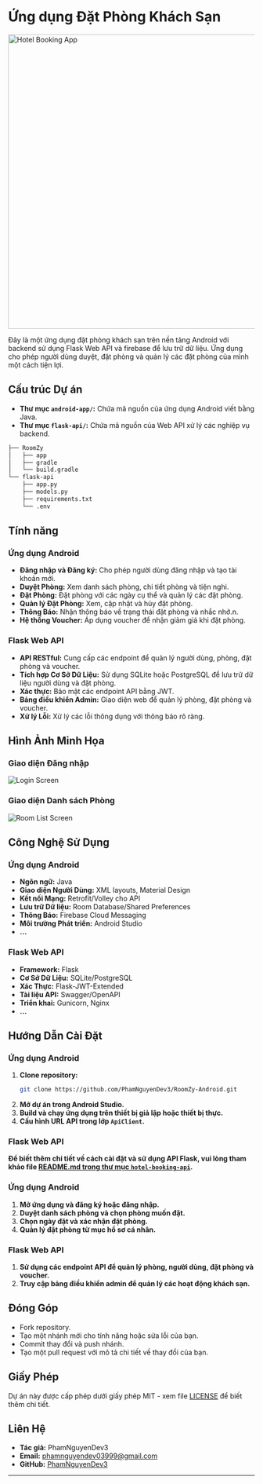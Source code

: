 # Ứng dụng Đặt Phòng Khách Sạn

<img src="https://github.com/PhamNguyenDev3/RoomZy-Android/blob/master/image/Home1.png" alt="Hotel Booking App" width="600"/>

Đây là một ứng dụng đặt phòng khách sạn trên nền tảng Android với backend sử dụng Flask Web API và firebase để lưu trữ dữ liệu. Ứng dụng cho phép người dùng duyệt, đặt phòng và quản lý các đặt phòng của mình một cách tiện lợi.

## Cấu trúc Dự án

-   **Thư mục `android-app/`:** Chứa mã nguồn của ứng dụng Android viết bằng Java.
-   **Thư mục `flask-api/`:** Chứa mã nguồn của Web API xử lý các nghiệp vụ backend.

```bash
├── RoomZy
│   ├── app
│   ├── gradle
│   └── build.gradle
└── flask-api
    ├── app.py
    ├── models.py
    ├── requirements.txt
    └── .env
```

## Tính năng

### Ứng dụng Android

-   **Đăng nhập và Đăng ký:** Cho phép người dùng đăng nhập và tạo tài khoản mới.
-   **Duyệt Phòng:** Xem danh sách phòng, chi tiết phòng và tiện nghi.
-   **Đặt Phòng:** Đặt phòng với các ngày cụ thể và quản lý các đặt phòng.
-   **Quản lý Đặt Phòng:** Xem, cập nhật và hủy đặt phòng.
-   **Thông Báo:** Nhận thông báo về trạng thái đặt phòng và nhắc nhở.n.
-   **Hệ thống Voucher:** Áp dụng voucher để nhận giảm giá khi đặt phòng.

### Flask Web API

-   **API RESTful:** Cung cấp các endpoint để quản lý người dùng, phòng, đặt phòng và voucher.
-   **Tích hợp Cơ Sở Dữ Liệu:** Sử dụng SQLite hoặc PostgreSQL để lưu trữ dữ liệu người dùng và đặt phòng.
-   **Xác thực:** Bảo mật các endpoint API bằng JWT.
-   **Bảng điều khiển Admin:** Giao diện web để quản lý phòng, đặt phòng và voucher.
-   **Xử lý Lỗi:** Xử lý các lỗi thông dụng với thông báo rõ ràng.

## Hình Ảnh Minh Họa

### Giao diện Đăng nhập

![Login Screen](https://github.com/PhamNguyenDev3/RoomZy-Android/blob/master/image/DangNhap.png)

### Giao diện Danh sách Phòng

![Room List Screen](https://github.com/PhamNguyenDev3/RoomZy-Android/blob/master/image/ChiTietPhong.png)

## Công Nghệ Sử Dụng

### Ứng dụng Android

-   **Ngôn ngữ:** Java
-   **Giao diện Người Dùng:** XML layouts, Material Design
-   **Kết nối Mạng:** Retrofit/Volley cho API
-   **Lưu trữ Dữ liệu:** Room Database/Shared Preferences
-   **Thông Báo:** Firebase Cloud Messaging
-   **Môi trường Phát triển:** Android Studio
-   **...**

### Flask Web API

-   **Framework:** Flask
-   **Cơ Sở Dữ Liệu:** SQLite/PostgreSQL
-   **Xác Thực:** Flask-JWT-Extended
-   **Tài liệu API:** Swagger/OpenAPI
-   **Triển khai:** Gunicorn, Nginx
-   **...**

## Hướng Dẫn Cài Đặt

### Ứng dụng Android

1. **Clone repository:**
    ```bash
    git clone https://github.com/PhamNguyenDev3/RoomZy-Android.git
    ```
2. **Mở dự án trong Android Studio.**
3. **Build và chạy ứng dụng trên thiết bị giả lập hoặc thiết bị thực.**
4. **Cấu hình URL API trong lớp `ApiClient`.**

### Flask Web API

**Để biết thêm chi tiết về cách cài đặt và sử dụng API Flask, vui lòng tham khảo file [README.md trong thư mục `hotel-booking-api`](flask-api/README.md).**

### Ứng dụng Android

1. **Mở ứng dụng và đăng ký hoặc đăng nhập.**
2. **Duyệt danh sách phòng và chọn phòng muốn đặt.**
3. **Chọn ngày đặt và xác nhận đặt phòng.**
4. **Quản lý đặt phòng từ mục hồ sơ cá nhân.**

### Flask Web API

1. **Sử dụng các endpoint API để quản lý phòng, người dùng, đặt phòng và voucher.**
2. **Truy cập bảng điều khiển admin để quản lý các hoạt động khách sạn.**

## Đóng Góp

-   Fork repository.
-   Tạo một nhánh mới cho tính năng hoặc sửa lỗi của bạn.
-   Commit thay đổi và push nhánh.
-   Tạo một pull request với mô tả chi tiết về thay đổi của bạn.

## Giấy Phép

Dự án này được cấp phép dưới giấy phép MIT - xem file [LICENSE](LICENSE) để biết thêm chi tiết.

## Liên Hệ

-   **Tác giả:** PhamNguyenDev3
-   **Email:** phamnguyendev03999@gmail.com
-   **GitHub:** [PhamNguyenDev3](https://github.com/PhamNguyenDev3)

---
